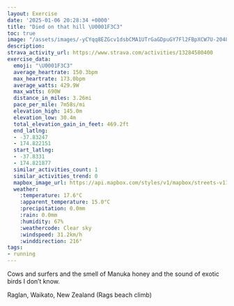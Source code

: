 ```yaml
---
layout: Exercise
date: '2025-01-06 20:28:34 +0000'
title: "Died on that hill \U0001F3C3"
toc: true
image: "/assets/images/-yCYqq8EZGcv1dsbCMA1UTrGaGDpuGY7Fl2FBpXCW7U-2048x1536.jpg.jpeg"
description:
strava_activity_url: https://www.strava.com/activities/13284580400
exercise_data:
  emoji: "\U0001F3C3"
  average_heartrate: 150.3bpm
  max_heartrate: 173.0bpm
  average_watts: 429.9W
  max_watts: 690W
  distance_in_miles: 3.26mi
  pace_per_mile: 7m58s/mi
  elevation_high: 145.0m
  elevation_low: 30.4m
  total_elevation_gain_in_feet: 469.2ft
  end_latlng:
  - -37.83247
  - 174.822151
  start_latlng:
  - -37.8331
  - 174.821877
  similar_activities_count: 1
  similar_activities_trend: 0
  mapbox_image_url: https://api.mapbox.com/styles/v1/mapbox/streets-v11/static/path-5+787af2-1.0(%7Cc%7CeFw%7D_j%60%40OICWIBG%3F%5BOyCqBuCaByByAw%40o%40%7D%40i%40cAs%40sAiAa%40SSG%5BO%7BDsC%7DB%7BAOMSYWq%40m%40gC%5BcAMy%40Sw%40e%40iA%5Do%40Y%5DuBoBc%40i%40_%40_%40a%40_%40aAk%40i%40c%40wA%7BAs%40%7D%40%5Bg%40_%40_Am%40aC%5DkAe%40qA%5D%7B%40y%40aCWk%40qAaE%7B%40%7DBe%40e%40wBcBo%40k%40aAq%40KAKFQPOZSb%40G%5EIL%7DBzBa%40XQVGT%3Fv%40%60%40xDHdB%40tAFp%40Jl%40%60%40x%40Nd%40BRG%60%40K%5EYp%40GVWMf%40a%40N%5DNg%40Ba%40Ic%40m%40uAI%5DKaEWeDOiA%3FYTm%40b%40m%40rBeBZ%5Dd%40kANIRCLFpAlAlCrB%5Eb%40x%40~BlA%7CCrDtKl%40zBf%40nAZd%40fCrCXVt%40%60%40j%40b%40bAbA%5Cd%40bB%7CA%5C%60%40n%40vA%5EhAPZ%60%40xAn%40lCJZT%60%40j%40h%40zBtAd%40%5CVNz%40n%40v%40f%40d%40%5EVNhAx%40dAj%40hAx%40PN%60DtB%60CvAjCfB),pin-s-s+e5b22e(174.8222,-37.83247),pin-s-f+89ae00(174.82258000000002,-37.83188999999999)/auto/800x800?access_token=pk.eyJ1Ijoiam9zaGJlY2ttYW4iLCJhIjoiY205eWR2aDd1MWZ6djJrbXc4a3M0bWZleiJ9.XiG9OWkNcZk2QzjJbxLB4A
  weather:
    :temperature: 17.6°C
    :apparent_temperature: 15.0°C
    :precipitation: 0.0mm
    :rain: 0.0mm
    :humidity: 67%
    :weathercode: Clear sky
    :windspeed: 31.2km/h
    :winddirection: 216°
tags:
- running
---
```

Cows and surfers and the smell of Manuka honey and the sound of exotic birds I don’t know.

Raglan, Waikato, New Zealand (Rags beach climb)
